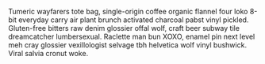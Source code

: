Tumeric wayfarers tote bag, single-origin coffee organic flannel four loko 8-bit everyday carry air plant brunch activated charcoal pabst vinyl pickled. Gluten-free bitters raw denim glossier offal wolf, craft beer subway tile dreamcatcher lumbersexual. Raclette man bun XOXO, enamel pin next level meh cray glossier vexillologist selvage tbh helvetica wolf vinyl bushwick. Viral salvia cronut woke.